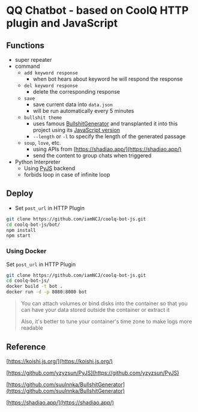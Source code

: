 # QQ Chatbot - based on CoolQ HTTP plugin and JavaScript

## Functions

- super repeater
- command
  - `add keyword response`
    - when bot hears about keyword he will respond the response
  - `del keyword response`
    - delete the corresponding response
  - `save`
    - save current data into `data.json`
    - will be run automatically every 5 minutes
  - `bullshit theme`
    - uses famous [BullshitGenerator](https://github.com/menzi11/BullshitGenerator) and transplanted it into this project using its [JavaScript version](https://github.com/suulnnka/BullshitGenerator)
    - `--length` or `-l` to specify the length of the generated passage
  - `soup`, `love`, etc.
    - using APIs from [https://shadiao.app/](https://shadiao.app/)
    - send the content to group chats when triggered
- Python Interpreter
  - Using [PyJS](http://projects.yzyzsun.me/pyjs/) backend
  - forbids loop in case of infinite loop

## Deploy

- Set `post_url` in HTTP Plugin

```bash
git clone https://github.com/iamNCJ/coolq-bot-js.git
cd coolq-bot-js/bot/
npm install
npm start
```

### Using Docker

Set `post_url` in HTTP Plugin

```bash
git clone https://github.com/iamNCJ/coolq-bot-js.git
cd coolq-bot-js/
docker build -t bot .
docker run -d -p 8080:8080 bot
```

> You can attach volumes or bind disks into the container so that you can have your data stored outside the container or extract it
>
> Also, it's better to tune your container's time zone to make logs more readable

## Reference

[https://koishi.js.org/](https://koishi.js.org/)

[https://github.com/yzyzsun/PyJS](https://github.com/yzyzsun/PyJS)

[https://github.com/suulnnka/BullshitGenerator](https://github.com/suulnnka/BullshitGenerator)

[https://shadiao.app/](https://shadiao.app/)